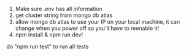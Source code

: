 


1. Make sure .env has all information
2. get cluster string from mongo db atlas
3. allow mongo db atlas to use your IP on your local machine, it can change when you power off so you'll have to reenable it!
4. npm install & npm run dev!


do "npm run test" to run all tests